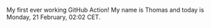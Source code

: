 My first ever working GitHub Action!
My name is Thomas and today is Monday, 21 February, 02:02 CET. 

